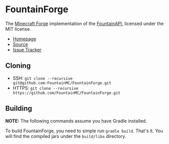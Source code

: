 FountainForge
=============

The [Minecraft Forge] implementation of the [FountainAPI], licensed under the MIT license.

- [Homepage]
- [Source]
- [Issue Tracker]

## Cloning

- SSH: `git clone --recursive git@github.com:FountainMC/FountainForge.git`
- HTTPS: `git clone --recursive https://github.com/FountainMC/FountainForge.git`

## Building

**NOTE:** The following commands assume you have Gradle installed.

To build FountainForge, you need to simple run `gradle build`. That's it.
You will find the compiled jars under the `build/libs` directory.

[Minecraft Forge]: http://www.minecraftforge.net/forum/index.php
[FountainAPI]: https://github.com/FountainMC/FountainAPI
[Homepage]: https://fountainmc.org/
[Source]: https://github.com/FountainMC
[Issue Tracker]: https://github.com/FountainMC/FountainForge/issues
